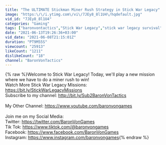 ```yaml
---
title: "The ULTIMATE Stickman Miner Rush Strategy in Stick War Legacy"
image: "https:\/\/i.ytimg.com\/vi\/7JEy8_8l1U4\/hqdefault.jpg"
vid_id: "7JEy8_8l1U4"
categories: "Gaming"
tags: ["baronvontactics","Stick War Legacy","stick war legacy survival"]
date: "2021-06-13T19:26:36+03:00"
vid_date: "2021-06-08T21:15:01Z"
duration: "PT9M55S"
viewcount: "25913"
likeCount: "1211"
dislikeCount: "18"
channel: "BaronVonTactics"
---
```

{% raw %}Welcome to Stick War Legacy! Today, we'll play a new mission where we have to do a miner rush to win!<br />Watch More Stick War Legacy Missions: <a rel="nofollow" target="blank" href="https://bit.ly/StickWarLegacyMissions">https://bit.ly/StickWarLegacyMissions</a><br />Subscribe to my channel: <a rel="nofollow" target="blank" href="http://bit.ly/Sub2BaronVonTactics">http://bit.ly/Sub2BaronVonTactics</a><br /><br />My Other Channel: <a rel="nofollow" target="blank" href="https://www.youtube.com/baronvongames">https://www.youtube.com/baronvongames</a> <br /><br />Join me on my Social Media: <br />Twitter: <a rel="nofollow" target="blank" href="https://twitter.com/BaronVonGames">https://twitter.com/BaronVonGames</a><br />Tik Tok: <a rel="nofollow" target="blank" href="https://www.tiktok.com/@baronvongames">https://www.tiktok.com/@baronvongames</a> <br />Facebook: <a rel="nofollow" target="blank" href="https://www.facebook.com/BaronVonGames">https://www.facebook.com/BaronVonGames</a><br />Instagram: <a rel="nofollow" target="blank" href="https://www.instagram.com/baronvongames">https://www.instagram.com/baronvongames</a>{% endraw %}
